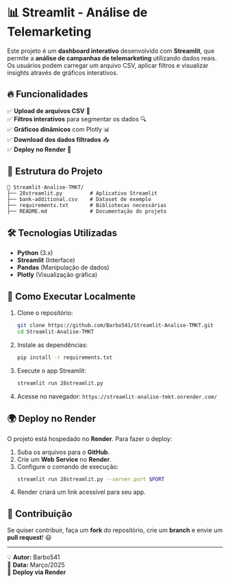 # 📊 Streamlit - Análise de Telemarketing

Este projeto é um **dashboard interativo** desenvolvido com **Streamlit**, que permite a **análise de campanhas de telemarketing** utilizando dados reais. Os usuários podem carregar um arquivo CSV, aplicar filtros e visualizar insights através de gráficos interativos.

## 🔥 Funcionalidades
✅ **Upload de arquivos CSV** 📂  
✅ **Filtros interativos** para segmentar os dados 🔍  
✅ **Gráficos dinâmicos** com Plotly 📊  
✅ **Download dos dados filtrados** 📥  
✅ **Deploy no Render** 🚀  

## 📂 Estrutura do Projeto
```
📂 Streamlit-Analise-TMKT/
├── 28streamlit.py         # Aplicativo Streamlit
├── bank-additional.csv    # Dataset de exemplo
├── requirements.txt       # Bibliotecas necessárias
├── README.md              # Documentação do projeto
```

## 🛠 Tecnologias Utilizadas
- **Python** (3.x)
- **Streamlit** (Interface)
- **Pandas** (Manipulação de dados)
- **Plotly** (Visualização gráfica)

## 🚀 Como Executar Localmente
1. Clone o repositório:
   ```bash
   git clone https://github.com/Barbo541/Streamlit-Analise-TMKT.git
   cd Streamlit-Analise-TMKT
   ```
2. Instale as dependências:
   ```bash
   pip install -r requirements.txt
   ```
3. Execute o app Streamlit:
   ```bash
   streamlit run 28streamlit.py
   ```
4. Acesse no navegador: `https://streamlit-analise-tmkt.onrender.com/`

## 🌍 Deploy no Render
O projeto está hospedado no **Render**. Para fazer o deploy:
1. Suba os arquivos para o **GitHub**.
2. Crie um **Web Service** no **Render**.
3. Configure o comando de execução:
   ```bash
   streamlit run 28streamlit.py --server.port $PORT
   ```
4. Render criará um link acessível para seu app.

## 📌 Contribuição
Se quiser contribuir, faça um **fork** do repositório, crie um **branch** e envie um **pull request**! 😃

---

💡 **Autor:** Barbo541  
📅 **Data:** Março/2025  
🚀 **Deploy via Render**
